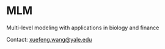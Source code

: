 # MLM
Multi-level modeling with applications in biology and finance

Contact: xuefeng.wang@yale.edu
